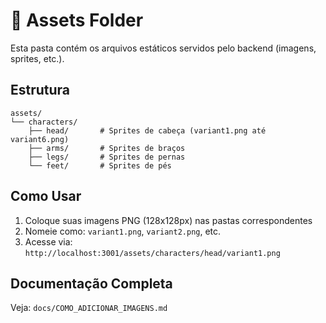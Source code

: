# 📁 Assets Folder

Esta pasta contém os arquivos estáticos servidos pelo backend (imagens, sprites, etc.).

## Estrutura

```
assets/
└── characters/
    ├── head/       # Sprites de cabeça (variant1.png até variant6.png)
    ├── arms/       # Sprites de braços
    ├── legs/       # Sprites de pernas
    └── feet/       # Sprites de pés
```

## Como Usar

1. Coloque suas imagens PNG (128x128px) nas pastas correspondentes
2. Nomeie como: `variant1.png`, `variant2.png`, etc.
3. Acesse via: `http://localhost:3001/assets/characters/head/variant1.png`

## Documentação Completa

Veja: `docs/COMO_ADICIONAR_IMAGENS.md`
